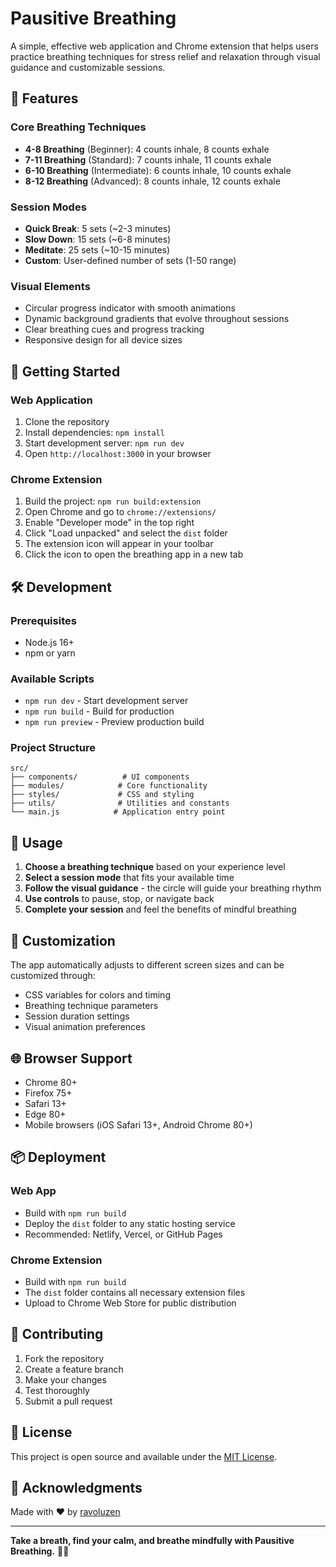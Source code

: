 # Pausitive Breathing

A simple, effective web application and Chrome extension that helps users practice breathing techniques for stress relief and relaxation through visual guidance and customizable sessions.

## 🌟 Features

### Core Breathing Techniques
- **4-8 Breathing** (Beginner): 4 counts inhale, 8 counts exhale
- **7-11 Breathing** (Standard): 7 counts inhale, 11 counts exhale  
- **6-10 Breathing** (Intermediate): 6 counts inhale, 10 counts exhale
- **8-12 Breathing** (Advanced): 8 counts inhale, 12 counts exhale

### Session Modes
- **Quick Break**: 5 sets (~2-3 minutes)
- **Slow Down**: 15 sets (~6-8 minutes)
- **Meditate**: 25 sets (~10-15 minutes)
- **Custom**: User-defined number of sets (1-50 range)

### Visual Elements
- Circular progress indicator with smooth animations
- Dynamic background gradients that evolve throughout sessions
- Clear breathing cues and progress tracking
- Responsive design for all device sizes

## 🚀 Getting Started

### Web Application
1. Clone the repository
2. Install dependencies: `npm install`
3. Start development server: `npm run dev`
4. Open `http://localhost:3000` in your browser

### Chrome Extension
1. Build the project: `npm run build:extension`
2. Open Chrome and go to `chrome://extensions/`
3. Enable "Developer mode" in the top right
4. Click "Load unpacked" and select the `dist` folder
5. The extension icon will appear in your toolbar
6. Click the icon to open the breathing app in a new tab

## 🛠️ Development

### Prerequisites
- Node.js 16+ 
- npm or yarn

### Available Scripts
- `npm run dev` - Start development server
- `npm run build` - Build for production
- `npm run preview` - Preview production build

### Project Structure
```
src/
├── components/          # UI components
├── modules/            # Core functionality
├── styles/             # CSS and styling
├── utils/              # Utilities and constants
└── main.js            # Application entry point
```

## 📱 Usage

1. **Choose a breathing technique** based on your experience level
2. **Select a session mode** that fits your available time
3. **Follow the visual guidance** - the circle will guide your breathing rhythm
4. **Use controls** to pause, stop, or navigate back
5. **Complete your session** and feel the benefits of mindful breathing

## 🎨 Customization

The app automatically adjusts to different screen sizes and can be customized through:
- CSS variables for colors and timing
- Breathing technique parameters
- Session duration settings
- Visual animation preferences

## 🌐 Browser Support

- Chrome 80+
- Firefox 75+
- Safari 13+
- Edge 80+
- Mobile browsers (iOS Safari 13+, Android Chrome 80+)

## 📦 Deployment

### Web App
- Build with `npm run build`
- Deploy the `dist` folder to any static hosting service
- Recommended: Netlify, Vercel, or GitHub Pages

### Chrome Extension
- Build with `npm run build`
- The `dist` folder contains all necessary extension files
- Upload to Chrome Web Store for public distribution

## 🤝 Contributing

1. Fork the repository
2. Create a feature branch
3. Make your changes
4. Test thoroughly
5. Submit a pull request

## 📄 License

This project is open source and available under the [MIT License](LICENSE).

## 🙏 Acknowledgments

Made with ❤️ by [ravoluzen](https://x.com/ravoluzen)

---

**Take a breath, find your calm, and breathe mindfully with Pausitive Breathing.** 🍃✨
